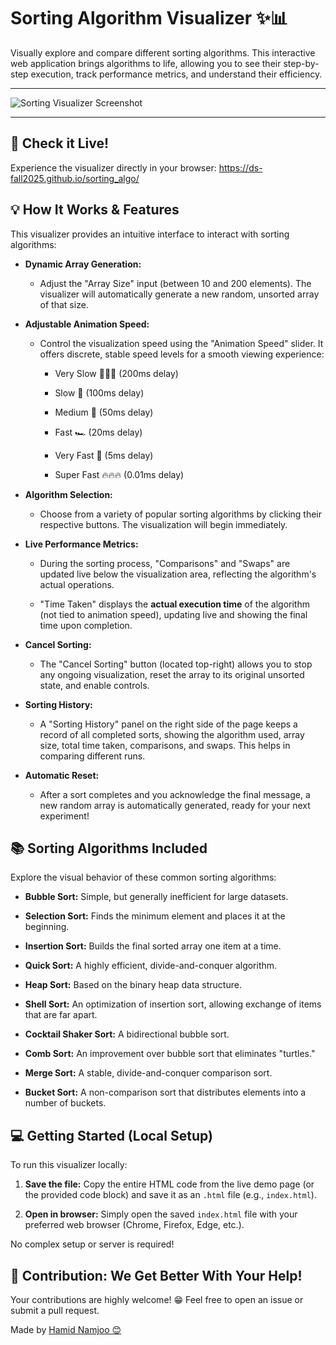 # Sorting Algorithm Visualizer ✨📊

Visually explore and compare different sorting algorithms. This interactive web application brings algorithms to life, allowing you to see their step-by-step execution, track performance metrics, and understand their efficiency.

---

![Sorting Visualizer Screenshot](sorting-visualizer.png)

---


## 🚀 Check it Live!

Experience the visualizer directly in your browser:
<https://ds-fall2025.github.io/sorting_algo/>

## 💡 How It Works & Features

This visualizer provides an intuitive interface to interact with sorting algorithms:

* **Dynamic Array Generation:**

    * Adjust the "Array Size" input (between 10 and 200 elements). The visualizer will automatically generate a new random, unsorted array of that size.

* **Adjustable Animation Speed:**

    * Control the visualization speed using the "Animation Speed" slider. It offers discrete, stable speed levels for a smooth viewing experience:

        * Very Slow 🐢🐢🐢 (200ms delay)

        * Slow 🐢 (100ms delay)

        * Medium 🚗 (50ms delay)

        * Fast 🏎️ (20ms delay)

        * Very Fast 🚀 (5ms delay)

        * Super Fast 🔥🔥🔥 (0.01ms delay)

* **Algorithm Selection:**

    * Choose from a variety of popular sorting algorithms by clicking their respective buttons. The visualization will begin immediately.

* **Live Performance Metrics:**

    * During the sorting process, "Comparisons" and "Swaps" are updated live below the visualization area, reflecting the algorithm's actual operations.

    * "Time Taken" displays the **actual execution time** of the algorithm (not tied to animation speed), updating live and showing the final time upon completion.

* **Cancel Sorting:**

    * The "Cancel Sorting" button (located top-right) allows you to stop any ongoing visualization, reset the array to its original unsorted state, and enable controls.

* **Sorting History:**

    * A "Sorting History" panel on the right side of the page keeps a record of all completed sorts, showing the algorithm used, array size, total time taken, comparisons, and swaps. This helps in comparing different runs.

* **Automatic Reset:**

    * After a sort completes and you acknowledge the final message, a new random array is automatically generated, ready for your next experiment!

## 📚 Sorting Algorithms Included

Explore the visual behavior of these common sorting algorithms:

* **Bubble Sort:** Simple, but generally inefficient for large datasets.

* **Selection Sort:** Finds the minimum element and places it at the beginning.

* **Insertion Sort:** Builds the final sorted array one item at a time.

* **Quick Sort:** A highly efficient, divide-and-conquer algorithm.

* **Heap Sort:** Based on the binary heap data structure.

* **Shell Sort:** An optimization of insertion sort, allowing exchange of items that are far apart.

* **Cocktail Shaker Sort:** A bidirectional bubble sort.

* **Comb Sort:** An improvement over bubble sort that eliminates "turtles."

* **Merge Sort:** A stable, divide-and-conquer comparison sort.

* **Bucket Sort:** A non-comparison sort that distributes elements into a number of buckets.

## 💻 Getting Started (Local Setup)

To run this visualizer locally:

1.  **Save the file:** Copy the entire HTML code from the live demo page (or the provided code block) and save it as an `.html` file (e.g., `index.html`).

2.  **Open in browser:** Simply open the saved `index.html` file with your preferred web browser (Chrome, Firefox, Edge, etc.).

No complex setup or server is required!

## 🤝 Contribution: We Get Better With Your Help!

Your contributions are highly welcome! 😁 Feel free to open an issue or submit a pull request.

Made by [Hamid Namjoo 😊](https://hamidnamjoo.com/)
